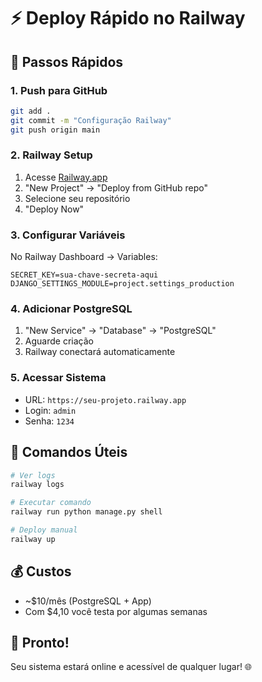 # ⚡ Deploy Rápido no Railway

## 🚀 Passos Rápidos

### 1. Push para GitHub
```bash
git add .
git commit -m "Configuração Railway"
git push origin main
```

### 2. Railway Setup
1. Acesse [Railway.app](https://railway.app)
2. "New Project" → "Deploy from GitHub repo"
3. Selecione seu repositório
4. "Deploy Now"

### 3. Configurar Variáveis
No Railway Dashboard → Variables:
```
SECRET_KEY=sua-chave-secreta-aqui
DJANGO_SETTINGS_MODULE=project.settings_production
```

### 4. Adicionar PostgreSQL
1. "New Service" → "Database" → "PostgreSQL"
2. Aguarde criação
3. Railway conectará automaticamente

### 5. Acessar Sistema
- URL: `https://seu-projeto.railway.app`
- Login: `admin`
- Senha: `1234`

## 🔧 Comandos Úteis

```bash
# Ver logs
railway logs

# Executar comando
railway run python manage.py shell

# Deploy manual
railway up
```

## 💰 Custos
- ~$10/mês (PostgreSQL + App)
- Com $4,10 você testa por algumas semanas

## 🎯 Pronto!
Seu sistema estará online e acessível de qualquer lugar! 🌐 